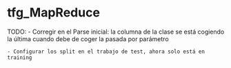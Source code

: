 # tfg_MapReduce

TODO:
	- Corregir en el Parse inicial: la columna de la clase se está cogiendo la última cuando debe de coger la pasada por parámetro

	- Configurar los split en el trabajo de test, ahora solo está en training
